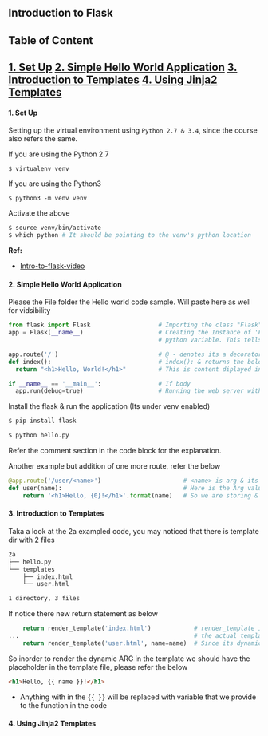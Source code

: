 Introduction to Flask
---

Table of Content
----------------

[1. Set Up](https://github.com/kubotravis/my_notes/blob/master/Self_Placed/Flask/Introduction_to_Flask.md#1-set-up)
[2. Simple Hello World Application](https://github.com/kubotravis/my_notes/blob/master/Self_Placed/Flask/Introduction_to_Flask.md#2-simple-hello-world-application)
[3. Introduction to Templates](https://github.com/kubotravis/my_notes/blob/master/Self_Placed/Flask/Introduction_to_Flask.md#3-introduction-to-templates)
[4. Using Jinja2 Templates](https://github.com/kubotravis/my_notes/blob/master/Self_Placed/Flask/Introduction_to_Flask.md#3-using-jinja2-templates)
----

#### 1. Set Up

Setting up the virtual environment using `Python 2.7 & 3.4`, since the course also refers the same.

If you are using the Python 2.7

`$ virtualenv venv`

If you are using the Python3

`$ python3 -m venv venv`

Activate the above

```bash
$ source venv/bin/activate
$ which python # It should be pointing to the venv's python location
```

**Ref:**
- [Intro-to-flask-video](http://github.com/miguelgrinberg/oreilly-intro-to-flask-video.git)

#### 2. Simple Hello World Application

Please the File folder the Hello world code sample. Will paste here as well for vidsibility

```python
from flask import Flask                   # Importing the class "Flask" from package "flask"
app = Flask(__name__)                     # Creating the Instance of 'Flask' main class and storing it in the global variable "app" & also passing the arg __name__  its a
                                          # python variable. This tells the location of application. Here its search for templated & static file. (Its defacto like)

app.route('/')                            # @ - denotes its a decorator and its registers the url '/', which will run the function
def index():                              # index(): & returns the below std output
  return "<h1>Hello, World!</h1>"         # This is content diplayed in the browser

if __name__ == '__main__':                # If body
  app.run(debug=true)                     # Running the web server with debug option
```

Install the flask & run the application (Its under venv enabled)

```bash
$ pip install flask

$ python hello.py
```

Refer the comment section in the code block for the explanation.

Another example but addition of one more route, refer the below

```python
@app.route('/user/<name>')                       # <name> is arg & its dynamic. It can be anything
def user(name):                                  # Here is the Arg value used from the route which is given by client
    return '<h1>Hello, {0}!</h1>'.format(name)   # So we are storing & returing the what ever suplied in the URI as a greeting
```

#### 3. Introduction to Templates

Taka a look at the 2a exampled code, you may noticed that there is template dir with 2 files

```bash
2a
├── hello.py
└── templates
    ├── index.html
    └── user.html

1 directory, 3 files
```

If notice there new return statement as below

```python
    return render_template('index.html')            # render_template is the function which is imported from Flask, So its basically grabs the ARG values which is 
...                                                 # the actual template files
    return render_template('user.html', name=name)  # Since its dynamic, here we are passing the ARG to the template to render at runtime
```

So inorder to render the dynamic ARG in the template we should have the placeholder in the template file, please refer the below

```html
<h1>Hello, {{ name }}!</h1>
```

- Anything with in the `{{ }}` will be replaced with variable that we provide to the function in the code

#### 4. Using Jinja2 Templates